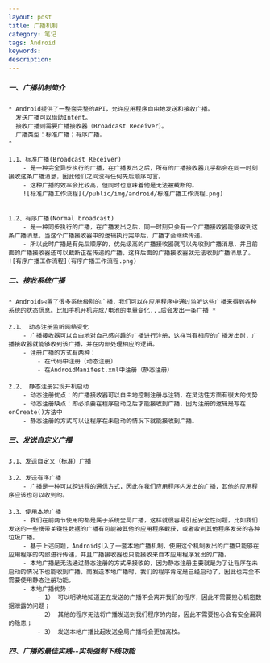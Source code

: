 ```yaml
---
layout: post
title: 广播机制
category: 笔记
tags: Android
keywords: 
description: 
---
```


##### 一、广播机制简介
    * Android提供了一整套完整的API，允许应用程序自由地发送和接收广播。
      发送广播可以借助Intent。
      接收广播则需要广播接收器（Broadcast Receiver）。
      广播类型：标准广播；有序广播。
    *  

    1.1、标准广播(Broadcast Receiver)
        - 是一种完全异步执行的广播，在广播发出之后，所有的广播接收器几乎都会在同一时刻接收这条广播消息，因此他们之间没有任何先后顺序可言。
        - 这种广播的效率会比较高，但同时也意味着他是无法被截断的。
        ![标准广播工作流程](/public/img/android/标准广播工作流程.png)


    1.2、有序广播(Normal broadcast)
        - 是一种同步执行的广播，在广播发出之后，同一时刻只会有一个广播接收器能够收到这条广播消息，当这个广播接收器中的逻辑执行完毕后，广播才会继续传递。
        - 所以此时广播是有先后顺序的，优先级高的广播接收器就可以先收到广播消息，并且前面的广播接收器还可以截断正在传递的广播，这样后面的广播接收器就无法收到广播消息了。         ![有序广播工作流程](有序广播工作流程.png)

##### 二、接收系统广播
    * Android内置了很多系统级别的广播，我们可以在应用程序中通过监听这些广播来得到各种系统的状态信息。比如手机开机完成/电池的电量变化...后会发出一条广播 *

    2.1、 动态注册监听网络变化
        - 广播接收器可以自由地对自己感兴趣的广播进行注册，这样当有相应的广播发出时，广播接收器就能够收到该广播，并在内部处理相应的逻辑。
        - 注册广播的方式有两种：
            - 在代码中注册（动态注册）
            - 在AndroidManifest.xml中注册（静态注册）

    2.2、 静态注册实现开机启动
        - 动态注册优点：的广播接收器可以自由地控制注册与注销，在灵活性方面有很大的优势
        - 动态注册缺点：即必须要在程序启动之后才能接收到广播，因为注册的逻辑是写在onCreate()方法中
        - 静态注册的方式可以让程序在未启动的情况下就能接收到广播。


##### 三、发送自定义广播

    3.1、发送自定义（标准）广播

    3.2、发送有序广播
        - 广播是一种可以跨进程的通信方式，因此在我们应用程序内发出的广播，其他的应用程序应该也可以收到的。

    3.3、使用本地广播
        - 我们在前两节使用的都是属于系统全局广播，这样就很容易引起安全性问题，比如我们发送的一些携带关键性数据的广播有可能被其他的应用程序截获，或者收到其他程序发来的各种垃圾广播。
        - 基于上述问题，Android引入了一套本地广播机制，使用这个机制发出的广播只能够在应用程序的内部进行传递，并且广播接收器也只能接收来自本应用程序发出的广播。
        - 本地广播是无法通过静态注册的方式来接收的，因为静态注册主要就是为了让程序在未启动的情况下也能收到广播，而发送本地广播时，我们的程序肯定是已经启动了，因此也完全不需要使用静态注册功能。
        - 本地广播优势：
            - 1） 可以明确地知道正在发送的广播不会离开我们的程序，因此不需要担心机密数据泄露的问题；
            - 2） 其他的程序无法将广播发送到我们程序的内部，因此不需要担心会有安全漏洞的隐患；
            - 3） 发送本地广播比起发送全局广播将会更加高校。


##### 四、广播的最佳实践--实现强制下线功能












